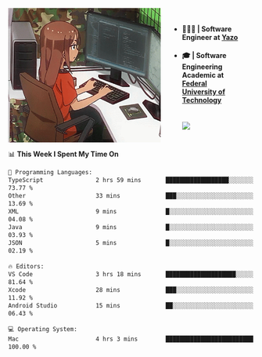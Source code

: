 
<body >
  <div style="display: flex; width: auto; margin-right: 30px ">
    <img align="right" width="312" height="274" style="padding-right:20px; " src="assets/umiko.gif" alt="Computer man" />
    <ul style="flex: 1;">
      <li><h4>🧑🏽‍💻 | Software Engineer at <a href="https://www.yazo.com.br/">Yazo</a></h4></li>
      <li><h4>🎓 | Software Engineering Academic at <a href="http://www.utfpr.edu.br/">Federal University of Technology</a></h4></li>
      <br/>
      <a href="https://skillicons.dev">
        <img src="https://skillicons.dev/icons?i=ts,react,nodejs,go,swift,js,adonis,postgres,c,heroku,gradle,firebase,flutter,docker,aws,java,redis,kubernetes&theme=light&&perline=6 " />
      </a>
    </ul>  
    <br/>
  </div>
</body>


<!--START_SECTION:waka-->
📊 **This Week I Spent My Time On** 

```text
💬 Programming Languages: 
TypeScript               2 hrs 59 mins       ██████████████████░░░░░░░   73.77 % 
Other                    33 mins             ███░░░░░░░░░░░░░░░░░░░░░░   13.69 % 
XML                      9 mins              █░░░░░░░░░░░░░░░░░░░░░░░░   04.08 % 
Java                     9 mins              █░░░░░░░░░░░░░░░░░░░░░░░░   03.93 % 
JSON                     5 mins              █░░░░░░░░░░░░░░░░░░░░░░░░   02.19 % 

🔥 Editors: 
VS Code                  3 hrs 18 mins       ████████████████████░░░░░   81.64 % 
Xcode                    28 mins             ███░░░░░░░░░░░░░░░░░░░░░░   11.92 % 
Android Studio           15 mins             ██░░░░░░░░░░░░░░░░░░░░░░░   06.43 % 

💻 Operating System: 
Mac                      4 hrs 3 mins        █████████████████████████   100.00 % 
```


<!--END_SECTION:waka-->

<!--
**danielr0d/danielr0d** is a ✨ _special_ ✨ repository because its `README.md` (this file) appears on your GitHub profile.

Here are some ideas to get you started:

- 🔭 I’m currently working on ...
- 🌱 I’m currently learning ...
- 👯 I’m looking to collaborate on ...
- 🤔 I’m looking for help with ...
- 💬 Ask me about ...
- 📫 How to reach me: ...
- 😄 Pronouns: ...
- ⚡ Fun fact: ...
-->
